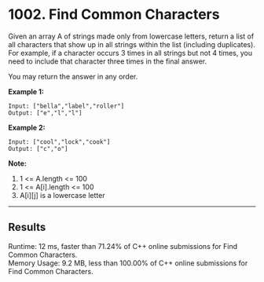 # 1002. Find Common Characters  

Given an array A of strings made only from lowercase letters, return a list of all characters that show up in all strings within the list (including duplicates).  For example, if a character occurs 3 times in all strings but not 4 times, you need to include that character three times in the final answer.  

You may return the answer in any order.  
 

**Example 1:**  

    Input: ["bella","label","roller"]
    Output: ["e","l","l"]

**Example 2:**  

    Input: ["cool","lock","cook"]
    Output: ["c","o"]
 

**Note:**  

1. 1 <= A.length <= 100
2. 1 <= A[i].length <= 100
3. A[i][j] is a lowercase letter

---
## Results  

Runtime: 12 ms, faster than 71.24% of C++ online submissions for Find Common Characters.  
Memory Usage: 9.2 MB, less than 100.00% of C++ online submissions for Find Common Characters.  

